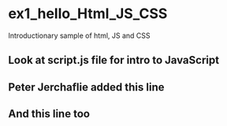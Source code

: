 # ex1_hello_Html_JS_CSS
Introductionary sample of html, JS and CSS

## Look at script.js file for intro to JavaScript

## Peter Jerchaflie added this line
## And this line too